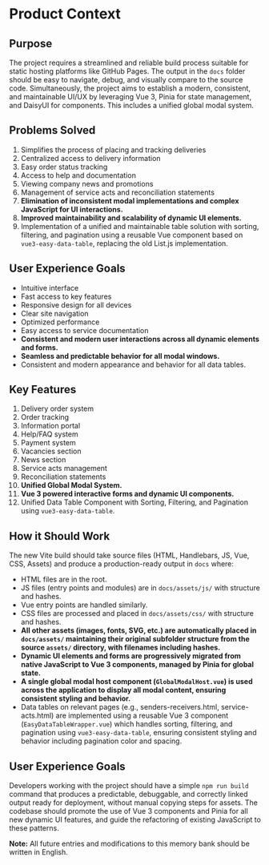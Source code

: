 # Product Context

## Purpose
The project requires a streamlined and reliable build process suitable for static hosting platforms like GitHub Pages. The output in the `docs` folder should be easy to navigate, debug, and visually compare to the source code. Simultaneously, the project aims to establish a modern, consistent, and maintainable UI/UX by leveraging Vue 3, Pinia for state management, and DaisyUI for components. This includes a unified global modal system.

## Problems Solved
1. Simplifies the process of placing and tracking deliveries
2. Centralized access to delivery information
3. Easy order status tracking
4. Access to help and documentation
5. Viewing company news and promotions
6. Management of service acts and reconciliation statements
7. **Elimination of inconsistent modal implementations and complex JavaScript for UI interactions.**
8. **Improved maintainability and scalability of dynamic UI elements.**
9. Implementation of a unified and maintainable table solution with sorting, filtering, and pagination using a reusable Vue component based on `vue3-easy-data-table`, replacing the old List.js implementation.

## User Experience Goals
- Intuitive interface
- Fast access to key features
- Responsive design for all devices
- Clear site navigation
- Optimized performance
- Easy access to service documentation
- **Consistent and modern user interactions across all dynamic elements and forms.**
- **Seamless and predictable behavior for all modal windows.**
- Consistent and modern appearance and behavior for all data tables.

## Key Features
1. Delivery order system
2. Order tracking
3. Information portal
4. Help/FAQ system
5. Payment system
6. Vacancies section
7. News section
8. Service acts management
9. Reconciliation statements
10. **Unified Global Modal System.**
11. **Vue 3 powered interactive forms and dynamic UI components.**
12. Unified Data Table Component with Sorting, Filtering, and Pagination using `vue3-easy-data-table`.

## How it Should Work
The new Vite build should take source files (HTML, Handlebars, JS, Vue, CSS, Assets) and produce a production-ready output in `docs` where:
- HTML files are in the root.
- JS files (entry points and modules) are in `docs/assets/js/` with structure and hashes.
- Vue entry points are handled similarly.
- CSS files are processed and placed in `docs/assets/css/` with structure and hashes.
- **All other assets (images, fonts, SVG, etc.) are automatically placed in `docs/assets/` maintaining their original subfolder structure from the source `assets/` directory, with filenames including hashes.**
- **Dynamic UI elements and forms are progressively migrated from native JavaScript to Vue 3 components, managed by Pinia for global state.**
- **A single global modal host component (`GlobalModalHost.vue`) is used across the application to display all modal content, ensuring consistent styling and behavior.**
- Data tables on relevant pages (e.g., senders-receivers.html, service-acts.html) are implemented using a reusable Vue 3 component (`EasyDataTableWrapper.vue`) which handles sorting, filtering, and pagination using `vue3-easy-data-table`, ensuring consistent styling and behavior including pagination color and spacing.

## User Experience Goals
Developers working with the project should have a simple `npm run build` command that produces a predictable, debuggable, and correctly linked output ready for deployment, without manual copying steps for assets. The codebase should promote the use of Vue 3 components and Pinia for all new dynamic UI features, and guide the refactoring of existing JavaScript to these patterns.

**Note:** All future entries and modifications to this memory bank should be written in English. 